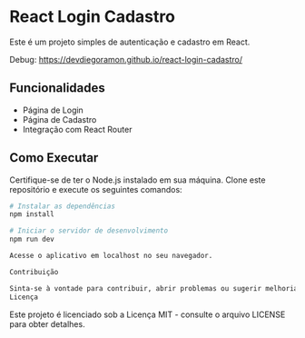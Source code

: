 # React Login Cadastro

Este é um projeto simples de autenticação e cadastro em React.

Debug: https://devdiegoramon.github.io/react-login-cadastro/

## Funcionalidades

- Página de Login
- Página de Cadastro
- Integração com React Router

## Como Executar

Certifique-se de ter o Node.js instalado em sua máquina. Clone este repositório e execute os seguintes comandos:

```bash
# Instalar as dependências
npm install

# Iniciar o servidor de desenvolvimento
npm run dev

Acesse o aplicativo em localhost no seu navegador.

Contribuição

Sinta-se à vontade para contribuir, abrir problemas ou sugerir melhorias. Toda contribuição é bem-vinda!
Licença
```
Este projeto é licenciado sob a Licença MIT - consulte o arquivo LICENSE para obter detalhes.